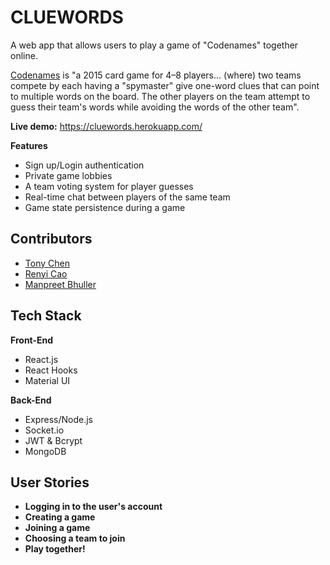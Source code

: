 # CLUEWORDS
A web app that allows users to play a game of "Codenames" together online. 

[Codenames](https://en.wikipedia.org/wiki/Codenames_(board_game)) is "a 2015 card game for 4–8 players... (where) two teams compete by each having a "spymaster" give one-word clues that can point to multiple words on the board. The other players on the team attempt to guess their team's words while avoiding the words of the other team".

**Live demo:** https://cluewords.herokuapp.com/

**Features**
* Sign up/Login authentication
* Private game lobbies
* A team voting system for player guesses
* Real-time chat between players of the same team
* Game state persistence during a game

## Contributors
* [Tony Chen](https://github.com/tonyc856)
* [Renyi Cao](https://github.com/h0vscat)
* [Manpreet Bhuller](https://github.com/ManpreetBhuller)

## Tech Stack
**Front-End**
* React.js
* React Hooks 
* Material UI

**Back-End**
* Express/Node.js
* Socket.io
* JWT & Bcrypt
* MongoDB

## User Stories
* **Logging in to the user's account**
* **Creating a game**
* **Joining a game**
* **Choosing a team to join**
* **Play together!**
